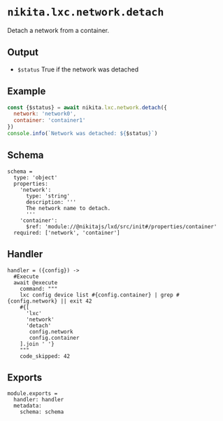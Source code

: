 
# `nikita.lxc.network.detach`

Detach a network from a container.

## Output

* `$status`
  True if the network was detached

## Example

```js
const {$status} = await nikita.lxc.network.detach({
  network: 'network0',
  container: 'container1'
})
console.info(`Network was detached: ${$status}`)
```

## Schema

    schema =
      type: 'object'
      properties:
        'network':
          type: 'string'
          description: '''
          The network name to detach.
          '''
        'container':
          $ref: 'module://@nikitajs/lxd/src/init#/properties/container'
      required: ['network', 'container']

## Handler

    handler = ({config}) ->
      #Execute
      await @execute
        command: """
        lxc config device list #{config.container} | grep #{config.network} || exit 42
        #{[
          'lxc'
          'network'
          'detach'
           config.network
           config.container
        ].join ' '}
        """
        code_skipped: 42

## Exports

    module.exports =
      handler: handler
      metadata:
        schema: schema
